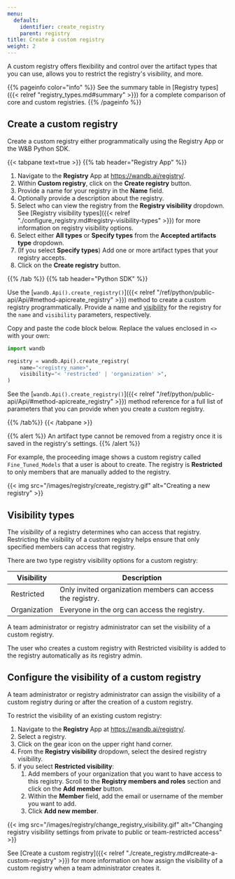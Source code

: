 ```yaml
---
menu:
  default:
    identifier: create_registry
    parent: registry
title: Create a custom registry
weight: 2
---
```


A custom registry offers flexibility and control over the artifact types that you can use, allows you to restrict the registry's visibility, and more.

{{% pageinfo color="info" %}}
See the summary table in [Registry types]({{< relref "registry_types.md#summary" >}}) for a complete comparison of core and custom registries.
{{% /pageinfo %}}


## Create a custom registry

Create a custom registry either programmatically using the Registry App or the W&B Python SDK.

{{< tabpane text=true >}}
  {{% tab header="Registry App" %}}

1. Navigate to the **Registry** App at https://wandb.ai/registry/.
2. Within **Custom registry**, click on the **Create registry** button.
3. Provide a name for your registry in the **Name** field.
4. Optionally provide a description about the registry.
5. Select who can view the registry from the **Registry visibility** dropdown. See [Registry visibility types]({{< relref "./configure_registry.md#registry-visibility-types" >}}) for more information on registry visibility options.
6. Select either **All types** or **Specify types** from the **Accepted artifacts type** dropdown.
7. (If you select **Specify types**) Add one or more artifact types that your registry accepts.
8. Click on the **Create registry** button.

  {{% /tab %}}
  {{% tab header="Python SDK" %}}

Use the [`wandb.Api().create_registry()`]({{< relref "/ref/python/public-api/Api/#method-apicreate_registry" >}}) method to create a custom registry programmatically. Provide a name and [visibility](#visibility-types) for the registry for the `name` and `visibility` parameters, respectively.

Copy and paste the code block below. Replace the values enclosed in `<>` with your own:

```python
import wandb

registry = wandb.Api().create_registry(
    name="<registry_name>",
    visibility="< 'restricted' | 'organization' >",
)
```

See the  [`wandb.Api().create_registry()`]({{< relref "/ref/python/public-api/Api/#method-apicreate_registry" >}}) method reference for a full list of parameters that you can provide when you create a custom registry.

{{% /tab%}}
{{< /tabpane >}}

{{% alert %}}
An artifact type cannot be removed from a registry once it is saved in the registry's settings.
{{% /alert %}}

For example, the proceeding image shows a custom registry called `Fine_Tuned_Models` that a user is about to create. The registry is **Restricted** to only members that are manually added to the registry.

{{< img src="/images/registry/create_registry.gif" alt="Creating a new registry" >}}

## Visibility types

The *visibility* of a registry determines who can access that registry. Restricting the visibility of a custom registry helps ensure that only specified members can access that registry.

There are two type registry visibility options for a custom registry: 

| Visibility | Description |
| --- | --- | 
| Restricted   | Only invited organization members can access the registry.| 
| Organization | Everyone in the org can access the registry. |

A team administrator or registry administrator can set the visibility of a custom registry.

The user who creates a custom registry with Restricted visibility is added to the registry automatically as its registry admin. 


## Configure the visibility of a custom registry

A team administrator or registry administrator can assign the visibility of a custom registry during or after the creation of a custom registry. 

To restrict the visibility of an existing custom registry:

1. Navigate to the **Registry** App at https://wandb.ai/registry/.
2. Select a registry.
3. Click on the gear icon on the upper right hand corner.
4. From the **Registry visibility** dropdown, select the desired registry visibility.
5. if you select **Restricted visibility**:
   1. Add members of your organization that you want to have access to this registry. Scroll to the **Registry members and roles** section and click on the **Add member** button. 
   2. Within the **Member** field, add the email or username of the member you want to add.
   3. Click **Add new member**.

{{< img src="/images/registry/change_registry_visibility.gif" alt="Changing registry visibility settings from private to public or team-restricted access" >}}

See [Create a custom registry]({{< relref "./create_registry.md#create-a-custom-registry" >}}) for more information on how assign the visibility of a custom registry when a team administrator creates it.

